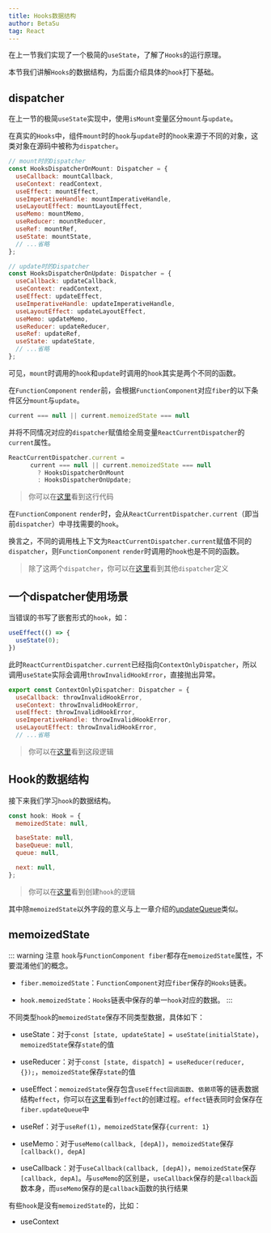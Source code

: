 ```yaml
---
title: Hooks数据结构
author: BetaSu
tag: React
---
```


在上一节我们实现了一个极简的`useState`，了解了`Hooks`的运行原理。

本节我们讲解`Hooks`的数据结构，为后面介绍具体的`hook`打下基础。

## dispatcher

在上一节的极简`useState`实现中，使用`isMount`变量区分`mount`与`update`。

在真实的`Hooks`中，组件`mount`时的`hook`与`update`时的`hook`来源于不同的对象，这类对象在源码中被称为`dispatcher`。

```js
// mount时的Dispatcher
const HooksDispatcherOnMount: Dispatcher = {
  useCallback: mountCallback,
  useContext: readContext,
  useEffect: mountEffect,
  useImperativeHandle: mountImperativeHandle,
  useLayoutEffect: mountLayoutEffect,
  useMemo: mountMemo,
  useReducer: mountReducer,
  useRef: mountRef,
  useState: mountState,
  // ...省略
};

// update时的Dispatcher
const HooksDispatcherOnUpdate: Dispatcher = {
  useCallback: updateCallback,
  useContext: readContext,
  useEffect: updateEffect,
  useImperativeHandle: updateImperativeHandle,
  useLayoutEffect: updateLayoutEffect,
  useMemo: updateMemo,
  useReducer: updateReducer,
  useRef: updateRef,
  useState: updateState,
  // ...省略
};
```

可见，`mount`时调用的`hook`和`update`时调用的`hook`其实是两个不同的函数。

在`FunctionComponent` `render`前，会根据`FunctionComponent`对应`fiber`的以下条件区分`mount`与`update`。

```js
current === null || current.memoizedState === null
```

并将不同情况对应的`dispatcher`赋值给全局变量`ReactCurrentDispatcher`的`current`属性。
 
```js
ReactCurrentDispatcher.current =
      current === null || current.memoizedState === null
        ? HooksDispatcherOnMount
        : HooksDispatcherOnUpdate;  
```
 
<!-- react17-alpha -->
> 你可以在[这里](https://github.com/acdlite/react/blob/1fb18e22ae66fdb1dc127347e169e73948778e5a/packages/react-reconciler/src/ReactFiberHooks.new.js#L409)看到这行代码

在`FunctionComponent` `render`时，会从`ReactCurrentDispatcher.current`（即当前`dispatcher`）中寻找需要的`hook`。

换言之，不同的调用栈上下文为`ReactCurrentDispatcher.current`赋值不同的`dispatcher`，则`FunctionComponent` `render`时调用的`hook`也是不同的函数。

> 除了这两个`dispatcher`，你可以在[这里](https://github.com/acdlite/react/blob/1fb18e22ae66fdb1dc127347e169e73948778e5a/packages/react-reconciler/src/ReactFiberHooks.new.js#L1775)看到其他`dispatcher`定义

## 一个dispatcher使用场景

 当错误的书写了嵌套形式的`hook`，如：

```js
useEffect(() => {
  useState(0);
})
```

此时`ReactCurrentDispatcher.current`已经指向`ContextOnlyDispatcher`，所以调用`useState`实际会调用`throwInvalidHookError`，直接抛出异常。

```js
export const ContextOnlyDispatcher: Dispatcher = {
  useCallback: throwInvalidHookError,
  useContext: throwInvalidHookError,
  useEffect: throwInvalidHookError,
  useImperativeHandle: throwInvalidHookError,
  useLayoutEffect: throwInvalidHookError,
  // ...省略
```

> 你可以在[这里](https://github.com/acdlite/react/blob/1fb18e22ae66fdb1dc127347e169e73948778e5a/packages/react-reconciler/src/ReactFiberHooks.new.js#L458)看到这段逻辑

## Hook的数据结构

接下来我们学习`hook`的数据结构。

```js
const hook: Hook = {
  memoizedState: null,

  baseState: null,
  baseQueue: null,
  queue: null,

  next: null,
};
```

> 你可以在[这里](https://github.com/acdlite/react/blob/1fb18e22ae66fdb1dc127347e169e73948778e5a/packages/react-reconciler/src/ReactFiberHooks.new.js#L546)看到创建`hook`的逻辑


其中除`memoizedState`以外字段的意义与上一章介绍的[updateQueue](../state/update.html#updatequeue)类似。

## memoizedState

::: warning 注意
`hook`与`FunctionComponent fiber`都存在`memoizedState`属性，不要混淆他们的概念。

- `fiber.memoizedState`：`FunctionComponent`对应`fiber`保存的`Hooks`链表。

- `hook.memoizedState`：`Hooks`链表中保存的单一`hook`对应的数据。
:::

不同类型`hook`的`memoizedState`保存不同类型数据，具体如下：

- useState：对于`const [state, updateState] = useState(initialState)`，`memoizedState`保存`state`的值

- useReducer：对于`const [state, dispatch] = useReducer(reducer, {});`，`memoizedState`保存`state`的值

- useEffect：`memoizedState`保存包含`useEffect回调函数`、`依赖项`等的链表数据结构`effect`，你可以在[这里](https://github.com/acdlite/react/blob/1fb18e22ae66fdb1dc127347e169e73948778e5a/packages/react-reconciler/src/ReactFiberHooks.new.js#L1181)看到`effect`的创建过程。`effect`链表同时会保存在`fiber.updateQueue`中

- useRef：对于`useRef(1)`，`memoizedState`保存`{current: 1}`

- useMemo：对于`useMemo(callback, [depA])`，`memoizedState`保存`[callback(), depA]`

- useCallback：对于`useCallback(callback, [depA])`，`memoizedState`保存`[callback, depA]`。与`useMemo`的区别是，`useCallback`保存的是`callback`函数本身，而`useMemo`保存的是`callback`函数的执行结果

有些`hook`是没有`memoizedState`的，比如：

- useContext

